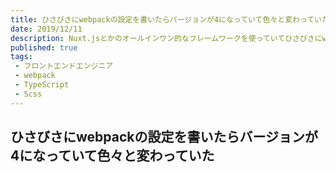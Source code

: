 ```yaml
---
title: ひさびさにwebpackの設定を書いたらバージョンが4になっていて色々と変わっていた
date: 2019/12/11
description: Nuxt.jsとかのオールインワン的なフレームワークを使っていてひさびさにwebpackの設定を書いたらバージョンが4になっていて色々と変わっていた
published: true
tags: 
 - フロントエンドエンジニア
 - webpack
 - TypeScript
 - Scss
---
```


## ひさびさにwebpackの設定を書いたらバージョンが4になっていて色々と変わっていた


